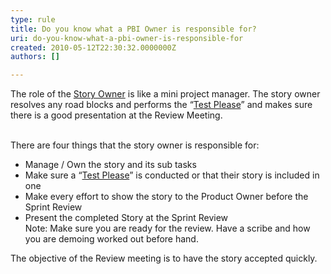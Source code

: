 ```yaml
---
type: rule
title: Do you know what a PBI Owner is responsible for?
uri: do-you-know-what-a-pbi-owner-is-responsible-for
created: 2010-05-12T22:30:32.0000000Z
authors: []

---
```


 The role of the [Story Owner](/Standards/Management/RulesToBetterScrumUsingTFS/Pages/OwnerForEveryUserStory.aspx) is like a mini project manager. The story owner resolves any road blocks and performs the “[Test Please](/Standards/Management/RulesToBetterScrumUsingTFS/Pages/TestPleaseInScrum.aspx)” and makes sure there is a good presentation at the Review Meeting. 

<br>There are four things that the story owner is responsible for:<br> 


- Manage / Own the story and its sub tasks
- Make sure a “[Test Please](/Standards/Management/RulesToBetterScrumUsingTFS/Pages/TestPleaseInScrum.aspx)” is conducted or that their story is included in one
- Make every effort to show the story to the Product Owner before the Sprint Review
- Present the completed Story at the Sprint Review
<br>    Note: Make sure you are ready for the review. Have a scribe and how you are demoing worked out before hand.


The objective of the Review meeting is to have the story accepted quickly.

